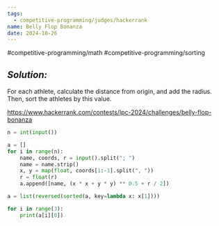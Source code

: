 ```yaml
---
tags:
  - competitive-programming/judges/hackerrank
name: Belly Flop Bonanza
date: 2024-10-26
---
```

#competitive-programming/math #competitive-programming/sorting 
## _Solution:_
For each athlete, calculate the distance from origin, and add the radius. Then, sort the athletes by this value.

https://www.hackerrank.com/contests/lpc-2024/challenges/belly-flop-bonanza
```python
n = int(input())

a = []
for i in range(n):
    name, coords, r = input().split("; ")
    name = name.strip()
    x, y = map(float, coords[1:-1].split(", "))
    r = float(r)
    a.append([name, (x * x + y * y) ** 0.5 + r / 2])

a = list(reversed(sorted(a, key=lambda x: x[1])))

for i in range(3):
    print(a[i][0])
```